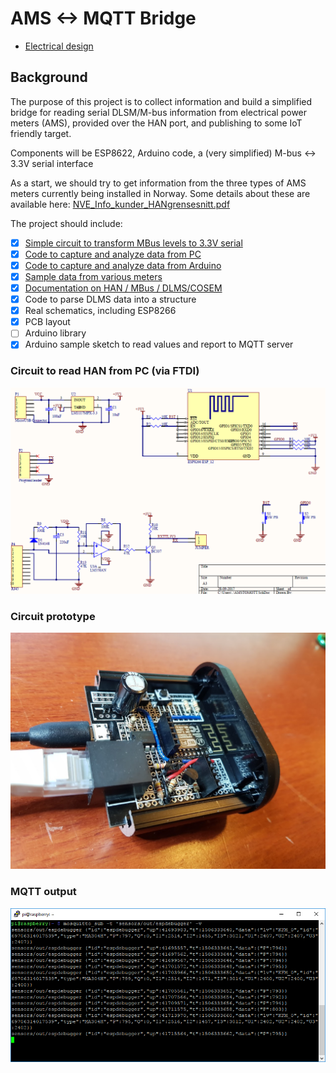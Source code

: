 # AMS <-> MQTT Bridge

* [Electrical design](./Electical)

## Background
The purpose of this project is to collect information and build a simplified bridge for reading serial DLSM/M-bus information from electrical power meters (AMS), provided over the HAN port, and publishing to some IoT friendly target.

Components will be ESP8622, Arduino code, a (very simplified) M-bus <-> 3.3V serial interface

As a start, we should try to get information from the three types of AMS meters currently being installed in Norway. Some details about these are available here: [NVE_Info_kunder_HANgrensesnitt.pdf](Documentation/NVE_Info_kunder_HANgrensesnitt.pdf)

The project should include:
- [x] [Simple circuit to transform MBus levels to 3.3V serial](/Electrical/Simple%20HAN%20to%20FTDI%20Circuit.jpg)
- [x] [Code to capture and analyze data from PC](/Code/HanDebugger)
- [x] [Code to capture and analyze data from Arduino](/Code/ESPDebugger)
- [x] [Sample data from various meters](/Samples)
- [x] [Documentation on HAN / MBus / DLMS/COSEM](/Documentation)
- [X] Code to parse DLMS data into a structure
- [X] Real schematics, including ESP8266
- [X] PCB layout
- [ ] Arduino library
- [X] Arduino sample sketch to read values and report to MQTT server

### Circuit to read HAN from PC (via FTDI)
![Circuit diagram](/Electrical/Schematics.PNG)

### Circuit prototype
![Breadboard](/Electrical/Prototype.jpg)

### MQTT output
![MQTT screenshot](/Electrical/MQTT%20screenshot.png)
